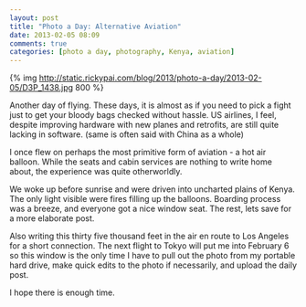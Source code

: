 ```yaml
---
layout: post
title: "Photo a Day: Alternative Aviation"
date: 2013-02-05 08:09
comments: true
categories: [photo a day, photography, Kenya, aviation]
---
```


{% img http://static.rickypai.com/blog/2013/photo-a-day/2013-02-05/D3P_1438.jpg 800 %}

Another day of flying. These days, it is almost as if you need to pick a fight just to get your bloody bags checked without hassle. US airlines, I feel, despite improving hardware with new planes and retrofits, are still quite lacking in software. (same is often said with China as a whole)

I once flew on perhaps the most primitive form of aviation - a hot air balloon. While the seats and cabin services are nothing to write home about, the experience was quite otherworldly.

We woke up before sunrise and were driven into uncharted plains of Kenya. The only light visible were fires filling up the balloons. Boarding process was a breeze, and everyone got a nice window seat. The rest, lets save for a more elaborate post.

Also writing this thirty five thousand feet in the air en route to Los Angeles for a short connection. The next flight to Tokyo will put me into February 6 so this window is the only time I have to pull out the photo from my portable hard drive, make quick edits to the photo if necessarily, and upload the daily post.

I hope there is enough time.